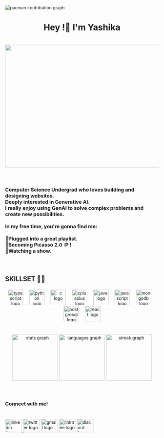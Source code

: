 <picture>
  <source media="(prefers-color-scheme: dark)" srcset="https://raw.githubusercontent.com/yashikasgh/yashikasgh/output/pacman-contribution-graph-dark.svg">
  <source media="(prefers-color-scheme: light)" srcset="https://raw.githubusercontent.com/yashikasgh/yashikasgh/output/pacman-contribution-graph.svg">
  <img alt="pacman contribution graph" src="https://raw.githubusercontent.com/yashikasgh/yashikasgh/output/pacman-contribution-graph.svg">
</picture>

###

<h1 align="center">Hey !🌸 I'm Yashika</h1>

###

<br clear="both">

<div align="center">
 <img height="400" width="700" src="https://i.gifer.com/17eq.gif" />
</div>

###

<br clear="both">

<h3 align="left">Computer Science Undergrad who loves building and designing websites. <br>Deeply interested in Generative AI.<br>I really enjoy using GenAI to solve complex problems and create new possibilities.<br><br>In my free time, you're gonna find me:<br><br>🎼Plugged into a great playlist.<br>🎨Becoming Picasso 2.0 :P !<br>🍿Watching a show.</h3>

###

<br clear="both">

<h2 align="left">SKILLSET 👩‍💻</h2>

###

<div align="center">
  <img src="https://skillicons.dev/icons?i=ts" height="50" alt="typescript logo"  />
  <img width="12" />
  <img src="https://skillicons.dev/icons?i=py" height="50" alt="python logo"  />
  <img width="12" />
  <img src="https://cdn.jsdelivr.net/gh/devicons/devicon/icons/c/c-line.svg" height="50" alt="c logo"  />
  <img width="12" />
  <img src="https://cdn.jsdelivr.net/gh/devicons/devicon/icons/cplusplus/cplusplus-original.svg" height="50" alt="cplusplus logo"  />
  <img width="12" />
  <img src="https://cdn.jsdelivr.net/gh/devicons/devicon/icons/java/java-original.svg" height="50" alt="java logo"  />
  <img width="12" />
  <img src="https://cdn.jsdelivr.net/gh/devicons/devicon/icons/javascript/javascript-plain.svg" height="50" alt="javascript logo"  />
  <img width="12" />
  <img src="https://cdn.jsdelivr.net/gh/devicons/devicon/icons/mongodb/mongodb-plain-wordmark.svg" height="50" alt="mongodb logo"  />
  <img width="12" />
  <img src="https://cdn.jsdelivr.net/gh/devicons/devicon/icons/postgresql/postgresql-original.svg" height="50" alt="postgresql logo"  />
  <img width="12" />
  <img src="https://cdn.jsdelivr.net/gh/devicons/devicon/icons/react/react-original.svg" height="50" alt="react logo"  />
</div>

###

<br clear="both">

<div align="center">
  <img src="https://github-readme-stats.vercel.app/api?username=yashikasgh&hide_title=false&hide_rank=false&show_icons=true&include_all_commits=true&count_private=true&disable_animations=false&theme=synthwave&locale=en&hide_border=false&order=1" height="150" alt="stats graph"  />
  <img src="https://github-readme-stats.vercel.app/api/top-langs?username=yashikasgh&locale=en&hide_title=false&layout=compact&card_width=320&langs_count=5&theme=synthwave&hide_border=true&order=2" height="150" alt="languages graph"  />
  <img src="https://streak-stats.demolab.com?user=yashikasgh&locale=en&mode=daily&theme=synthwave&hide_border=true&border_radius=5&order=3" height="150" alt="streak graph"  />
</div>

###

<br clear="both">

<h3 align="left">Connect with me!</h3>

###

<br clear="both">

<div align="left">
  <a href="https://www.linkedin.com/in/yashikaasinghh/" target="_blank">
    <img src="https://raw.githubusercontent.com/maurodesouza/profile-readme-generator/master/src/assets/icons/social/linkedin/default.svg" width="55" height="43" alt="linkedin logo"  />
  </a>
  <img src="https://raw.githubusercontent.com/maurodesouza/profile-readme-generator/master/src/assets/icons/social/twitter/default.svg" width="55" height="43" alt="twitter logo"  />
  <img src="https://raw.githubusercontent.com/maurodesouza/profile-readme-generator/master/src/assets/icons/social/gmail/default.svg" width="55" height="43" alt="gmail logo"  />
  <img src="https://raw.githubusercontent.com/maurodesouza/profile-readme-generator/master/src/assets/icons/social/linktree/default.svg" width="55" height="43" alt="linktree logo"  />
  <img src="https://raw.githubusercontent.com/maurodesouza/profile-readme-generator/master/src/assets/icons/social/discord/default.svg" width="55" height="43" alt="discord logo"  />
</div>

###

